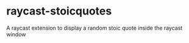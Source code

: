 # raycast-stoicquotes
A raycast extension to display a random stoic quote inside the raycast window
